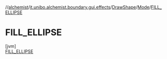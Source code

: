 //[alchemist](../../../../../index.md)/[it.unibo.alchemist.boundary.gui.effects](../../../index.md)/[DrawShape](../../index.md)/[Mode](../index.md)/[FILL_ELLIPSE](index.md)

# FILL_ELLIPSE

[jvm]\
[FILL_ELLIPSE](index.md)
